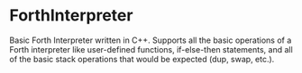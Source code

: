 # ForthInterpreter
Basic Forth Interpreter written in C++. Supports all the basic operations of a Forth interpreter like user-defined functions,
if-else-then statements, and all of the basic stack operations that would be expected (dup, swap, etc.).

